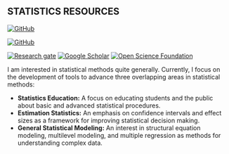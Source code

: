 ## STATISTICS RESOURCES

[![GitHub](https://img.shields.io/badge/-GitHub.svg?logo=github?style=flat-square&logoColor=white&colorB=616161&labelColor=black)](https://github.com/cwendorf)


[![GitHub](https://img.shields.io/badge/-GitHub-181717?style=fflat-square&logo=github)](https://github.com/cwendorf)

[![Research gate](https://img.shields.io/badge/-Research%20Gate-green.svg?style=flat-square&logo=researchgate&logoColor=white&colorB=616161&labelColor=00BFA5)](https://www.researchgate.net/profile/Craig_Wendorf) 
[![Google Scholar](https://img.shields.io/badge/G-Google%20Scholar-informational?style=flat-square&colorB=616161&labelColor=blue)](https://scholar.google.com/citations?user=82laTswAAAAJ)
[![Open Science Foundation](https://img.shields.io/badge/OSF-Open%20Science%20Foundation-informational?style=flat-square&colorB=616161&labelColor=navy)](https://osf.io/ffp4g/)

I am interested in statistical methods quite generally. Currently, I focus on the development of tools to advance three overlapping areas in statistical methods:

- **Statistics Education:** A focus on educating students and the public about basic and advanced statistical procedures.
- **Estimation Statistics:** An emphasis on confidence intervals and effect sizes as a framework for improving statistical decision making.
- **General Statistical Modeling:** An interest in structural equation modeling, multilevel modeling, and multiple regression as methods for understanding complex data.

<!--
**cwendorf/cwendorf** is a ✨ _special_ ✨ repository because its `README.md` (this file) appears on your GitHub profile.

Here are some ideas to get you started:

- 🔭 I’m currently working on ...
- 🌱 I’m currently learning ...
- 👯 I’m looking to collaborate on ...
- 🤔 I’m looking for help with ...
- 💬 Ask me about ...
- 📫 How to reach me: ...
- 😄 Pronouns: ...
- ⚡ Fun fact: ...
-->
